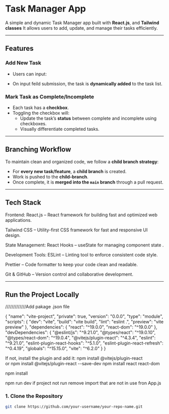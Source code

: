# Task Manager App

A simple and dynamic Task Manager app built with **React.js**,  and **Tailwind classes** It allows users to add, update, and manage their tasks efficiently.

---

##  Features

###  Add New Task

- Users can input:
 
- On input feild submission, the task is **dynamically added** to the task list.

###  Mark Task as Complete/Incomplete

- Each task has a **checkbox**.
- Toggling the checkbox will:
  - Update the task’s **status** between complete and incomplete using checkboxes.
  - Visually differentiate completed tasks.

---

##  Branching Workflow

To maintain clean and organized code, we follow a **child branch strategy**:

- For **every new task/feature**, a **child branch** is created.
- Work is pushed to the **child-branch**.
- Once complete, it is **merged into the `main` branch** through a pull request.

---
## Tech Stack
Frontend:
React.js – React framework for building fast and optimized web applications.

Tailwind CSS – Utility-first CSS framework for fast and responsive UI design.

State Management:
React Hooks – useState for managing component state .

Development Tools:
ESLint – Linting tool to enforce consistent code style.

Prettier – Code formatter to keep your code clean and readable.

Git & GitHub – Version control and collaborative development. 

---

##  Run the Project Locally
/////////////Add pakage .json file 


{
  "name": "vite-project",
  "private": true,
  "version": "0.0.0",
  "type": "module",
  "scripts": {
    "dev": "vite",
    "build": "vite build",
    "lint": "eslint .",
    "preview": "vite preview"
  },
  "dependencies": {
    "react": "^19.0.0",
    "react-dom": "^19.0.0"
  },
  "devDependencies": {
    "@eslint/js": "^9.21.0",
    "@types/react": "^19.0.10",
    "@types/react-dom": "^19.0.4",
    "@vitejs/plugin-react": "^4.3.4",
    "eslint": "^9.21.0",
    "eslint-plugin-react-hooks": "^5.1.0",
    "eslint-plugin-react-refresh": "^0.4.19",
    "globals": "^15.15.0",
    "vite": "^6.2.0"
  }
}


If not, install the plugin and add it:
npm install @vitejs/plugin-react    
      or
   npm install @vitejs/plugin-react --save-dev
npm install react react-dom


npm install



npm run dev
if project not run remove import that are not in use fron App.js


### 1. Clone the Repository

```bash
git clone https://github.com/your-username/your-repo-name.git


